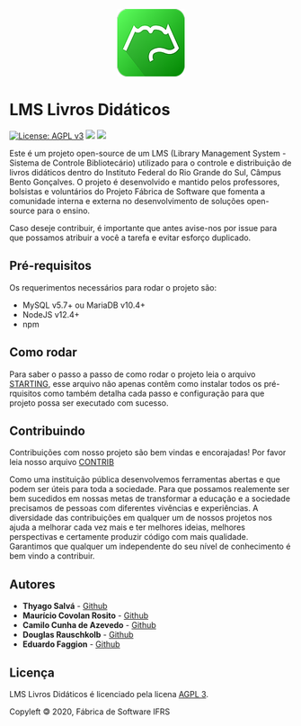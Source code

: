 <p align="center">
<img src="src/assets/icons/logo/Assets.xcassets/AppIcon.appiconset/120.png" alt="logo verde com traçado de um livro aberto">
</p>

# LMS Livros Didáticos
[![License: AGPL v3](https://img.shields.io/badge/License-AGPL%20v3-blue.svg)](https://www.gnu.org/licenses/agpl-3.0)
[![](https://img.shields.io/badge/node->=%20v12.19.0-green)]()
![](https://img.shields.io/github/last-commit/fabsoftwareifrs/ifrs-livros-didaticos)

Este é um projeto open-source de um LMS (Library Management System - Sistema de Controle Bibliotecário) utilizado para o controle e distribuição de livros didáticos dentro do Instituto Federal do Rio Grande do Sul, Câmpus Bento Gonçalves. O projeto é desenvolvido e mantido pelos professores, bolsistas e voluntários do Projeto Fábrica de Software que fomenta a comunidade interna e externa no desenvolvimento de soluções open-source para o ensino.

Caso deseje contribuir, é importante que antes avise-nos por issue para que possamos atribuir a você a tarefa e evitar esforço duplicado. 


## Pré-requisitos
Os requerimentos necessários para rodar o projeto são:
- MySQL v5.7+ ou MariaDB v10.4+
- NodeJS v12.4+
- npm

## Como rodar
Para saber o passo a passo de como rodar o projeto leia o arquivo [STARTING](STARTING.md), esse arquivo não apenas contêm como instalar todos os pré-rquisitos como também detalha cada passo e configuração para que projeto possa ser executado com sucesso.

## Contribuindo
Contribuições com nosso projeto são bem vindas e encorajadas!
Por favor leia nosso arquivo [CONTRIB](CONTRIB.md)

Como uma instituição pública desenvolvemos ferramentas abertas e que podem ser úteis para toda a sociedade. Para que possamos realemente ser bem sucedidos em nossas metas de transformar a educação e a sociedade precisamos de pessoas com diferentes vivências e experiências. A diversidade das contribuições em qualquer um de nossos projetos nos ajuda a melhorar cada vez mais e ter melhores ideias, melhores perspectivas e certamente produzir código com mais qualidade. Garantimos que qualquer um independente do seu nível de conhecimento é bem vindo a contribuir.

## Autores
- **Thyago Salvá** - [Github](https://github.com/Salvah)
- **Maurício Covolan Rosito** - [Github](https://github.com/mauriciorosito)
- **Camilo Cunha de Azevedo** - [Github](https://github.com/Camilotk)
- **Douglas Rauschkolb** - [Github](https://github.com/DouglasRauschkolb)
- **Eduardo Faggion** - [Github](https://github.com/FaggionEduardo)

## Licença

LMS Livros Didáticos é licenciado pela licena [AGPL 3](https://github.com/fabsoftwareifrs/ifrs-livros-didaticos/blob/main/LICENSE).

Copyleft 🄯 2020, Fábrica de Software IFRS